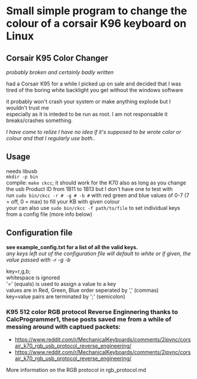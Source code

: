 # Small simple program to change the colour of a corsair K96 keyboard on Linux
## Corsair K95 Color Changer
*probably broken and certainly badly written*

had a Corsair K95 for a while I picked up on sale and decided that I was tired of the boring white backlight you get without the windows software  

it probably won't crash your system or make anything explode but I wouldn't trust me  
especially as it is inteded to be run as root. I am not responsable it breaks/crashes something.

*I have come to relize I have no idea if it's supposed to be wrote color or colour and that I regularly use both..*

## Usage
needs libusb  
`mkdir -p bin`  
compile: `make ckcc`; it should work for the K70 also as long as you change the usb Product ID from 1B11 to 1B13  but I don't have one to test with  
run `sudo bin/ckcc -r # -g # -b #` with red green and blue values of 0-7 (7 = off, 0 = max) to fill your KB with given colour  
your can also use `sudo bin/ckcc -f path/to/file` to set individual keys from a config file (more info below)

## Configuration file

__see example_config.txt for a list of all the valid keys.__  
*any keys left out of the configuration file will default to white or if given, the value passed with -r -g -b*

key=r,g,b;  
whitespace is ignored  
'=' (equals) is used to assign a value to a key  
values are in Red, Green, Blue order seperated by ',' (commas)  
key=value pairs are terminated by ';' (semicolon)  

### K95 512 color RGB protocol Reverse Enginnering thanks to CalcProgrammer1, these posts saved me from a while of messing around with captued packets:
* <https://www.reddit.com/r/MechanicalKeyboards/comments/2ipync/corsair_k70_rgb_usb_protocol_reverse_engineering/>
* <https://www.reddit.com/r/MechanicalKeyboards/comments/2ipync/corsair_k70_rgb_usb_protocol_reverse_engineering/>

More information on the RGB protocol in rgb_protocol.md
